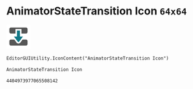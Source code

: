 # AnimatorStateTransition Icon `64x64`
<img src="/img/AnimatorStateTransition%20Icon.png" width=64 height=64>

``` CSharp
EditorGUIUtility.IconContent("AnimatorStateTransition Icon")
```
```
AnimatorStateTransition Icon
```
```
4404973977065508142
```
